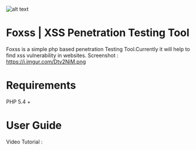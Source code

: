 ![alt text](https://github.com/akalankauk/Foxss-XSS-Penetration-Testing-Tool/blob/master/theme/img/logo-foxss.png?raw=true)
# Foxss | XSS Penetration Testing Tool
Foxss is a simple php based penetration Testing Tool.Currently it will help to find xss vulnerability in websites.
Screenshot : https://i.imgur.com/Dtv2NiM.png

# Requirements
PHP 5.4 +

# User Guide
Video Tutorial : 

